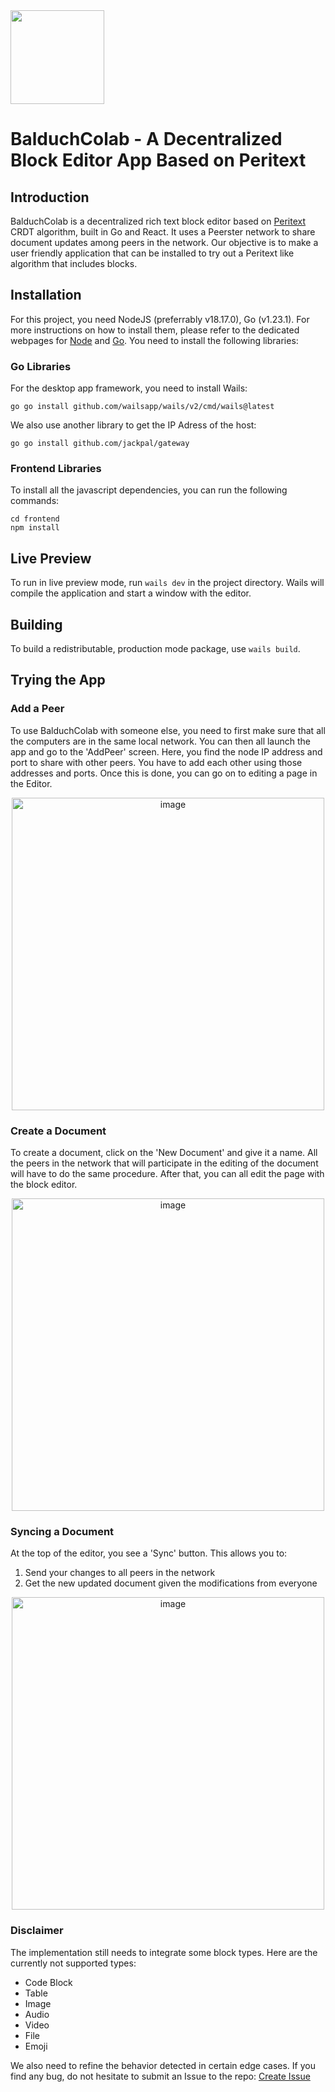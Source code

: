 <img src="https://github.com/user-attachments/assets/0f56020c-70d6-4028-9d12-2303988bdf4b" width="150">

# BalduchColab - A Decentralized Block Editor App Based on Peritext



## Introduction

BalduchColab is a decentralized rich text block editor based on [Peritext](https://www.inkandswitch.com/peritext/) CRDT algorithm, built in Go and React. It uses a Peerster network to share document updates among peers in the network. Our objective is to make a user friendly application that can be installed to try out a Peritext like algorithm that includes blocks.

## Installation

For this project, you need NodeJS (preferrably v18.17.0), Go (v1.23.1). For more instructions on how to install them, please refer to the dedicated webpages for [Node](https://nodejs.org/en/download/package-manager/current) and [Go](https://go.dev/doc/install).
You need to install the following libraries:

### Go Libraries

For the desktop app framework, you need to install Wails:

```console
go go install github.com/wailsapp/wails/v2/cmd/wails@latest
```

We also use another library to get the IP Adress of the host:

```console
go go install github.com/jackpal/gateway
```

### Frontend Libraries

To install all the javascript dependencies, you can run the following commands:

```console
cd frontend
npm install
```

## Live Preview

To run in live preview mode, run `wails dev` in the project directory. Wails will compile the application and start a window with the editor.

## Building

To build a redistributable, production mode package, use `wails build`.

## Trying the App

### Add a Peer

To use BalduchColab with someone else, you need to first make sure that all the computers are in the same local network. You can then all launch the app and go to the 'AddPeer' screen.
Here, you find the node IP address and port to share with other peers. You have to add each other using those addresses and ports. Once this is done, you can go on to editing a page in the Editor.

<p align="center">
<img width="500" alt="image" src="https://github.com/user-attachments/assets/1f40ed61-8b47-4486-9e55-f4a17540f5ac" />
</p>


### Create a Document

To create a document, click on the 'New Document' and give it a name. All the peers in the network that will participate in the editing of the document will have to do the same procedure. After that, you can all edit the page with the block editor.

<p align="center">
<img width="500" alt="image" src="https://github.com/user-attachments/assets/0d317ba4-c35f-48de-ab81-fcfafea75605" />
</p>


### Syncing a Document

At the top of the editor, you see a 'Sync' button. This allows you to:
1. Send your changes to all peers in the network
2. Get the new updated document given the modifications from everyone

<p align="center">
<img width="500" alt="image" src="https://github.com/user-attachments/assets/8e7f5a71-ee31-4c5a-9d2a-d46f8b68d64f" />
</p>

### Disclaimer

The implementation still needs to integrate some block types. Here are the currently not supported types:
- Code Block
- Table
- Image
- Audio
- Video
- File
- Emoji

We also need to refine the behavior detected in certain edge cases. If you find any bug, do not hesitate to submit an Issue to the repo: [Create Issue](https://github.com/cs438-epfl/2024-proj-balduchcolab/issues/new)




